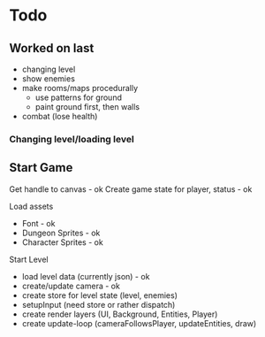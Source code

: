 # Todo

## Worked on last

- changing level
- show enemies
- make rooms/maps procedurally
    - use patterns for ground
    - paint ground first, then walls
- combat (lose health)

### Changing level/loading level

Start Game
----------
Get handle to canvas - ok
Create game state for player, status - ok

Load assets
- Font - ok
- Dungeon Sprites - ok
- Character Sprites - ok

Start Level
- load level data (currently json) - ok
- create/update camera - ok
- create store for level state (level, enemies) 
- setupInput (need store or rather dispatch)
- create render layers (UI, Background, Entities, Player)
- create update-loop (cameraFollowsPlayer, updateEntities, draw)